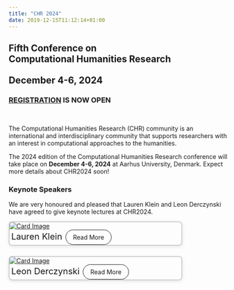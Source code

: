 ```yaml
---
title: "CHR 2024"
date: 2019-12-15T11:12:14+01:00
---
```

<style>
  /* Card row layout */
  .card-row {
    display: flex;
    flex-wrap: wrap;
    gap: 0.5rem; /* Small consistent gap */
    justify-content: flex-start; /* Align cards to the left */
    align-items: stretch; /* Make sure all cards are the same height */
  }

  .card-col {
    display: flex;
    flex-grow:1;
    margin-bottom: 1rem; /* vertical margin between cards */
    max-width: 400px;
    width: 100%;
  }

  .card {
    display: flex;
    flex-direction: column;
    flex-grow: 1;
    
    border: 2px solid #ccc;
    border-radius: 8px;
    box-shadow: 0 2px 8px rgba(0, 0, 0, 0.1);
    transition: transform 0.3s ease; /* Adding a smooth hover effect */
  }

  .card.image img{
    width: 80% !important;

  }

  @media (hover: hover) {
    .card:hover {
      transform: translateY(-5px); /* Hover lift effect */
    }
  }

  .card-title {
    font-size: 20px !important; /* make size a bit bigger (override) */
    padding: 4px;
  }

  /* hide read more by default (on bigger screens) */
  .read-more {
  display: none;
  }

  /* show mobile read more since hover does not work */
  @media (hover: none) {
    .read-more {
      display: inline-block;
      margin-top: auto;
      align-self: flex-start;
      padding: 0.5rem 1rem;
      border: 1px solid;
      border-radius: 24px;
      text-decoration: none;
    }
  }
</style>

<h2 class="center"><b><span style="text-align:center";>Fifth Conference on</br> Computational Humanities Research</span></b></h2>

<h3 class="center">
    <b><span style="text-align:center; font-size:1.3em;"> <!-- make a little bigger than H3 -->
    December 4-6, 2024
    </span></b>
    </h3>

<h3 class="center">
    <b><span style="text-align:center;">
        <a href="https://events.au.dk/chr2024/">REGISTRATION</a> IS NOW OPEN
    </span></b>
</h3>
</br>

The Computational Humanities Research (CHR) community is an international and
interdisciplinary community that supports researchers with an interest in computational
approaches to the humanities. 

The 2024 edition of the Computational Humanities Research conference will take
place on **December 4-6, 2024** at Aarhus University, Denmark. Expect more
details about CHR2024 soon!


### Keynote Speakers 

We are very honoured and pleased that Lauren Klein and Leon Derczynski have agreed to give keynote lectures at CHR2024.
<div class="card-row">
  <div class="card-col">
    <div class="card">
      <div class="card-image">
        <a href="/announcements/lauren-klein">
          <img class="speaker-img" src="/images/announce/lauren-klein.jpg" alt="Card Image">
        </a>
      </div>
      <div class="card-content">
        <span class="card-title">Lauren Klein</span>
        <a href="/announcements/lauren-klein" class="read-more">Read More</a>
      </div>
    </div>
  </div>

  <div class="card-col">
    <div class="card">
      <div class="card-image">
        <a href="/announcements/leon-derczynski">
          <img class="speaker-img" src="/images/announce/leon-derczynski-square-med-forweb.jpg" alt="Card Image">
        </a>
      </div>
      <div class="card-content">
        <span class="card-title">Leon Derczynski</span>
        <a href="/announcements/leon-derczynski" class="read-more">Read More</a>
      </div>
    </div>
  </div>
</div>
